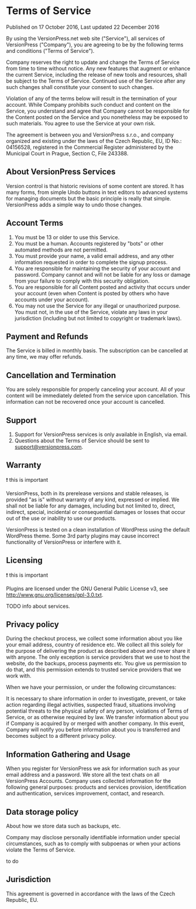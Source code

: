 # Terms of Service

Published on 17 October 2016, Last updated 22 December 2016

By using the VersionPress.net web site ("Service"), all services of VersionPress ("Company"), you are agreeing to be by the following terms and conditions ("Terms of Service").

Company reserves the right to update and change the Terms of Service from time to time without notice. Any new features that augment or enhance the current Service, including the release of new tools and resources, shall be subject to the Terms of Service. Continued use of the Service after any such changes shall constitute your consent to such changes. 

Violation of any of the terms below will result in the termination of your account. While Company prohibits such conduct and content on the Service, you understand and agree that Company cannot be responsible for the Content posted on the Service and you nonetheless may be exposed to such materials. You agree to use the Service at your own risk.

The agreement is between you and VersionPress s.r.o., and company organized and existing under the laws of the Czech Republic, EU, ID No.: 04156528, registered in the Commercial Register administered by the Municipal Court in Prague, Section C, File 243388.

## About VersionPress Services

Version control is that historic revisions of some content are stored. It has many forms, from simple Undo buttons in text editors to advanced systems for managing documents but the basic principle is really that simple. VersionPress adds a simple way to undo those changes.

## Account Terms

1. You must be 13 or older to use this Service.
2. You must be a human. Accounts registered by "bots" or other automated methods are not permitted.
3. You must provide your name, a valid email address, and any other information requested in order to complete the signup process.
4. You are responsible for maintaining the security of your account and password. Company cannot and will not be liable for any loss or damage from your failure to comply with this security obligation.
5. You are responsible for all Content posted and activity that occurs under your account (even when Content is posted by others who have accounts under your account).
6. You may not use the Service for any illegal or unauthorized purpose. You must not, in the use of the Service, violate any laws in your jurisdiction (including but not limited to copyright or trademark laws).

## Payment and Refunds

The Service is billed in monthly basis. The subscription can be cancelled at any time,  we may offer refunds.

## Cancellation and Termination

You are solely responsible for properly canceling your account. All of your content will be immediately deleted from the service upon cancellation. This information can not be recovered once your account is cancelled.

## Support
1. Support for VersionPress services is only available in English, via email.
2. Questions about the Terms of Service should be sent to support@versionpress.com.

## Warranty

:exclamation: this is important

VersionPress, both in its prerelease versions and stable releases, is provided "as is" without warranty of any kind, expressed or implied. We shall not be liable for any damages, including but not limited to, direct, indirect, special, incidental or consequential damages or losses that occur out of the use or inability to use our products.

VersionPress is tested on a clean installation of WordPress using the default WordPress theme. Some 3rd party plugins may cause incorrect functionality of VersionPress or interfere with it.

## Licensing

:exclamation: this is important

Plugins are licensed under the GNU General Public License v3, see http://www.gnu.org/licenses/gpl-3.0.txt.

TODO info about services.


## Privacy policy

During the checkout process, we collect some information about you like your email address, country of residence etc. We collect all this solely for the purpose of delivering the product as described above and never share it with anyone. The only exception is service providers that we use to host the website, do the backups, process payments etc. You give us permission to do that, and this permission extends to trusted service providers that we work with.

When we have your permission, or under the following circumstances:

It is necessary to share information in order to investigate, prevent, or take action regarding illegal activities, suspected fraud, situations involving potential threats to the physical safety of any person, violations of Terms of Service, or as otherwise required by law.
We transfer information about you if Company is acquired by or merged with another company. In this event, Company will notify you before information about you is transferred and becomes subject to a different privacy policy.

## Information Gathering and Usage
When you register for VersionPress we ask for information such as your email address and a password.
We store all the text chats on all VersionPress Accounts.
Company uses collected information for the following general purposes: products and services provision, identification and authentication, services improvement, contact, and research.

## Data storage policy 

About how we store data such as backups, etc.

Company may disclose personally identifiable information under special circumstances, such as to comply with subpoenas or when your actions violate the Terms of Service.

to do

## Jurisdiction

This agreement is governed in accordance with the laws of the Czech Republic, EU.